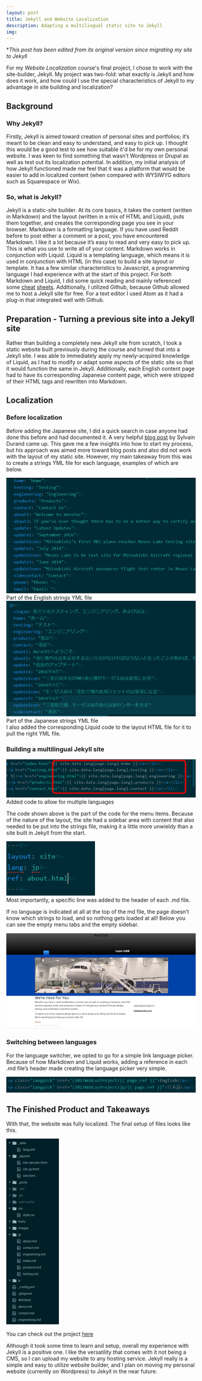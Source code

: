 ```yaml
---
layout: post
title: Jekyll and Website Localization
description: Adapting a multilingual static site to Jekyll
img:
---
```



\**This post has been edited from its original version since migrating my site to Jekyll*

For my *Website Localization* course's final project, I chose to work with the site-builder, Jekyll. My project was two-fold: what exactly is Jekyll and how does it work, and how could I use the special characteristics of Jekyll to my advantage in site building and localization?
## Background

### Why Jekyll?

Firstly, Jekyll is aimed toward creation of personal sites and portfolios; it’s meant to be clean and easy to understand, and easy to pick up. I thought this would be a good test to see how suitable it'd be for my own personal website. I was keen to find something that wasn’t Wordpress or Drupal as well as test out its localization potential.
In addition, my initial analysis of how Jekyll functioned made me feel that it was a platform that would be easier to add in localized content (when compared with WYSIWYG editors such as Squarespace or Wix).

### So, what is Jekyll?

Jekyll is a static-site builder. At its core basics, it takes the content (written in Markdown) and the layout (written in a mix of HTML and Liquid), puts them together, and creates the corresponding page you see in your browser.
Markdown is a formatting language. If you have used Reddit before to post either a comment or a post, you have encountered Markdown. I like it a lot because it’s easy to read and very easy to pick up. This is what you use to write all of your content.
Markdown works in conjunction with Liquid. Liquid is a templating language, which means it is used in conjunction with HTML (in this case) to build a site layout or template. It has a few similar characteristics to Javascript, a programming language I had experience with at the start of this project.
For both Markdown and Liquid, I did some quick reading and mainly referenced some [cheat](https://guides.github.com/pdfs/markdown-cheatsheet-online.pdf) [sheets](https://www.shopify.com/partners/shopify-cheat-sheet). Additionally, I utilized Github, because Github allowed me to host a Jekyll site for free. For a text editor I used Atom as it had a plug-in that integrated well with Github.
 
## Preparation - Turning a previous site into a Jekyll site

Rather than building a completely new Jekyll site from scratch, I took a static website built previously during the course and turned that into a Jekyll site. I was able to immediately apply my newly-acquired knowledge of Liquid, as I had to modify or adapt some aspects of the static site so that it would function the same in Jekyll. Additionally, each English content page had to have its corresponding Japanese content page, which were stripped of their HTML tags and rewritten into Markdown.


## Localization

### Before localization

Before adding the Japanese site, I did a quick search in case anyone had done this before and had documented it. A very helpful [blog post](https://www.sylvaindurand.org/making-jekyll-multilingual/) by Sylvain Durand came up. This gave me a few insights into how to start my process, but his approach was aimed more toward blog posts and also did not work with the layout of my static site. However, my main takeaway from this was to create a strings YML file for each language, examples of which are below.
<div class="img_row">
  <img class="col three" src="/img/jekyll_01.png">
</div>
<div class="col three caption">Part of the English strings YML file</div>
<div class="img_row">
  <img class="col three" src="/img/jekyll_02.png">
</div>
<div class="col three caption">Part of the Japanese strings YML file</div>
I also added the corresponding Liquid code to the layout HTML file for it to pull the right YML file.

### Building a multilingual Jekyll site


<div class="img_row">
  <img class="col three" src="/img/jekyll_03.png">
</div>
<div class="col three caption">Added code to allow for multiple languages</div>

The code shown above is the part of the code for the menu items. Because of the nature of the layout, the site had a sidebar area with content that also needed to be put into the strings file, making it a little more unwieldy than a site built in Jekyll from the start.

<div class="img_row">
  <img class="col three" src="/img/jekyll_04.png">
</div>
Most importantly, a specific line was added to the header of each .md file.
 
If no language is indicated at all at the top of the md file, the page doesn’t know which strings to load, and so nothing gets loaded at all! Below you can see the empty menu tabs and the empty sidebar.
<div class="img_row">
  <img class="col three" src="/img/jekyll_05.png">
</div>


 
### Switching between languages

For the language switcher, we opted to go for a simple link language picker. Because of how Markdown and Liquid works, adding a reference in each .md file’s header made creating the language picker very simple.
<div class="img_row">
  <img class="col three" src="/img/jekyll_06.png">
</div>


 

## The Finished Product and Takeaways

With that, the website was fully localized. The final setup of files looks like this.
<div class="img_row">
  <img class="col three" src="/img/jekyll_07.png">
</div>


You can check out the project [here](https://sugarfins.github.io/2017WebLocProject/)

Although it took some time to learn and setup, overall my experience with Jekyll is a positive one. I like the versatility that comes with it not being a CMS, so I can upload my website to any hosting service. Jekyll really is a simple and easy to utilize website builder, and I plan on moving my personal website (currently on Wordpress) to Jekyll in the near future.
